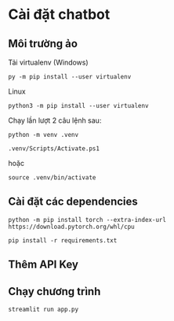 # Cài đặt chatbot
## Môi trường ảo
Tải virtualenv (Windows)
```
py -m pip install --user virtualenv
```
Linux
```
python3 -m pip install --user virtualenv
```
Chạy lần lượt 2 câu lệnh sau:
```
python -m venv .venv
```
```
.venv/Scripts/Activate.ps1
```
hoặc
```
source .venv/bin/activate
```
## Cài đặt các dependencies
```
python -m pip install torch --extra-index-url https://download.pytorch.org/whl/cpu
```
```
pip install -r requirements.txt
```
## Thêm API Key
## Chạy chương trình
```
streamlit run app.py
```